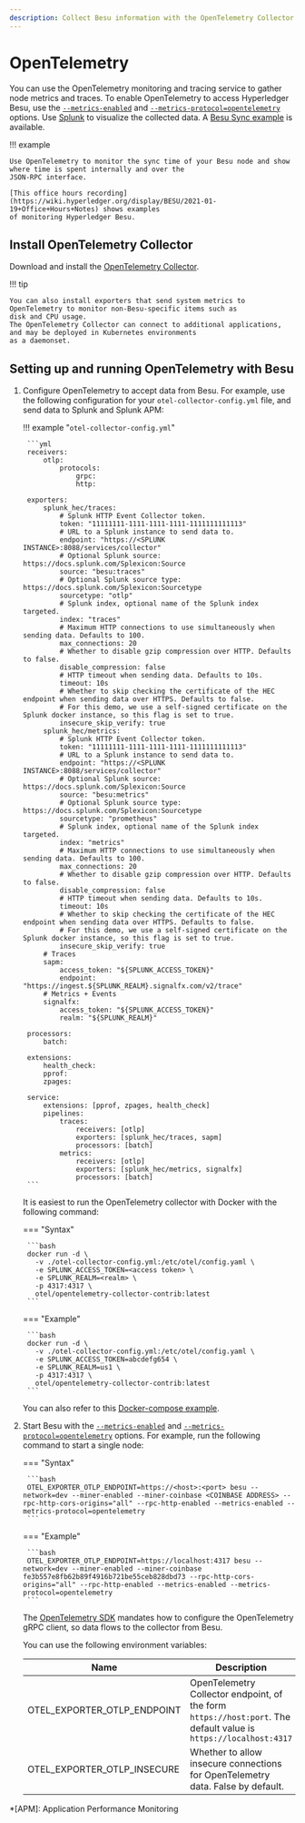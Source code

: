```yaml
---
description: Collect Besu information with the OpenTelemetry Collector
---
```


# OpenTelemetry

You can use the OpenTelemetry monitoring and tracing service to gather node metrics and traces.
To enable OpenTelemetry to access Hyperledger Besu, use the [`--metrics-enabled`](../../../reference/cli/options.md#metrics-enabled)
and [`--metrics-protocol=opentelemetry`](../../../reference/cli/options.md#metrics-protocol) options.
Use [Splunk](https://splunk.com) to visualize the collected data.
A [Besu Sync example](https://github.com/splunk/splunk-connect-for-ethereum/tree/master/examples/besu-sync) is available.

!!! example

    Use OpenTelemetry to monitor the sync time of your Besu node and show where time is spent internally and over the
    JSON-RPC interface.

    [This office hours recording](https://wiki.hyperledger.org/display/BESU/2021-01-19+Office+Hours+Notes) shows examples
    of monitoring Hyperledger Besu.

## Install OpenTelemetry Collector

Download and install the [OpenTelemetry Collector](https://github.com/open-telemetry/opentelemetry-collector-contrib/releases).

!!! tip

    You can also install exporters that send system metrics to OpenTelemetry to monitor non-Besu-specific items such as
    disk and CPU usage.
    The OpenTelemetry Collector can connect to additional applications, and may be deployed in Kubernetes environments
    as a daemonset.

## Setting up and running OpenTelemetry with Besu

1. Configure OpenTelemetry to accept data from Besu.
   For example, use the following configuration for your `otel-collector-config.yml` file, and send data to Splunk and Splunk APM:

    !!! example "`otel-collector-config.yml`"

        ```yml
        receivers:
            otlp:
                protocols:
                    grpc:
                    http:

        exporters:
            splunk_hec/traces:
                # Splunk HTTP Event Collector token.
                token: "11111111-1111-1111-1111-1111111111113"
                # URL to a Splunk instance to send data to.
                endpoint: "https://<SPLUNK INSTANCE>:8088/services/collector"
                # Optional Splunk source: https://docs.splunk.com/Splexicon:Source
                source: "besu:traces"
                # Optional Splunk source type: https://docs.splunk.com/Splexicon:Sourcetype
                sourcetype: "otlp"
                # Splunk index, optional name of the Splunk index targeted.
                index: "traces"
                # Maximum HTTP connections to use simultaneously when sending data. Defaults to 100.
                max_connections: 20
                # Whether to disable gzip compression over HTTP. Defaults to false.
                disable_compression: false
                # HTTP timeout when sending data. Defaults to 10s.
                timeout: 10s
                # Whether to skip checking the certificate of the HEC endpoint when sending data over HTTPS. Defaults to false.
                # For this demo, we use a self-signed certificate on the Splunk docker instance, so this flag is set to true.
                insecure_skip_verify: true
            splunk_hec/metrics:
                # Splunk HTTP Event Collector token.
                token: "11111111-1111-1111-1111-1111111111113"
                # URL to a Splunk instance to send data to.
                endpoint: "https://<SPLUNK INSTANCE>:8088/services/collector"
                # Optional Splunk source: https://docs.splunk.com/Splexicon:Source
                source: "besu:metrics"
                # Optional Splunk source type: https://docs.splunk.com/Splexicon:Sourcetype
                sourcetype: "prometheus"
                # Splunk index, optional name of the Splunk index targeted.
                index: "metrics"
                # Maximum HTTP connections to use simultaneously when sending data. Defaults to 100.
                max_connections: 20
                # Whether to disable gzip compression over HTTP. Defaults to false.
                disable_compression: false
                # HTTP timeout when sending data. Defaults to 10s.
                timeout: 10s
                # Whether to skip checking the certificate of the HEC endpoint when sending data over HTTPS. Defaults to false.
                # For this demo, we use a self-signed certificate on the Splunk docker instance, so this flag is set to true.
                insecure_skip_verify: true
            # Traces
            sapm:
                access_token: "${SPLUNK_ACCESS_TOKEN}"
                endpoint: "https://ingest.${SPLUNK_REALM}.signalfx.com/v2/trace"
            # Metrics + Events
            signalfx:
                access_token: "${SPLUNK_ACCESS_TOKEN}"
                realm: "${SPLUNK_REALM}"

        processors:
            batch:

        extensions:
            health_check:
            pprof:
            zpages:

        service:
            extensions: [pprof, zpages, health_check]
            pipelines:
                traces:
                    receivers: [otlp]
                    exporters: [splunk_hec/traces, sapm]
                    processors: [batch]
                metrics:
                    receivers: [otlp]
                    exporters: [splunk_hec/metrics, signalfx]
                    processors: [batch]
        ```

    It is easiest to run the OpenTelemetry collector with Docker with the following command:

    === "Syntax"

        ```bash
        docker run -d \
          -v ./otel-collector-config.yml:/etc/otel/config.yaml \
          -e SPLUNK_ACCESS_TOKEN=<access token> \
          -e SPLUNK_REALM=<realm> \
          -p 4317:4317 \
          otel/opentelemetry-collector-contrib:latest
        ```

    === "Example"

        ```bash
        docker run -d \
          -v ./otel-collector-config.yml:/etc/otel/config.yaml \
          -e SPLUNK_ACCESS_TOKEN=abcdefg654 \
          -e SPLUNK_REALM=us1 \
          -p 4317:4317 \
          otel/opentelemetry-collector-contrib:latest
        ```

    You can also refer to this [Docker-compose example](https://github.com/splunk/splunk-connect-for-ethereum/blob/master/examples/besu-sync/full-sync/docker-compose.yaml).

1. Start Besu with the [`--metrics-enabled`](../../../reference/cli/options.md#metrics-enabled) and
   [`--metrics-protocol=opentelemetry`](../../../reference/cli/options.md#metrics-protocol) options.
   For example, run the following command to start a single node:

    === "Syntax"

        ```bash
        OTEL_EXPORTER_OTLP_ENDPOINT=https://<host>:<port> besu --network=dev --miner-enabled --miner-coinbase <COINBASE ADDRESS> --rpc-http-cors-origins="all" --rpc-http-enabled --metrics-enabled --metrics-protocol=opentelemetry
        ```

    === "Example"

        ```bash
        OTEL_EXPORTER_OTLP_ENDPOINT=https://localhost:4317 besu --network=dev --miner-enabled --miner-coinbase fe3b557e8fb62b89f4916b721be55ceb828dbd73 --rpc-http-cors-origins="all" --rpc-http-enabled --metrics-enabled --metrics-protocol=opentelemetry
        ```

    The [OpenTelemetry SDK](https://github.com/open-telemetry/opentelemetry-specification/blob/main/specification/sdk-environment-variables.md)
    mandates how to configure the OpenTelemetry gRPC client, so data flows to the collector from Besu.

    You can use the following environment variables:

    | Name                        | Description                                                                                                       | Required |
    |-----------------------------|-------------------------------------------------------------------------------------------------------------------|----------|
    | OTEL_EXPORTER_OTLP_ENDPOINT | OpenTelemetry Collector endpoint, of the form `https://host:port`. The default value is `https://localhost:4317`  | Yes      |
    | OTEL_EXPORTER_OTLP_INSECURE | Whether to allow insecure connections for OpenTelemetry data. False by default.                                   | No       |

<!-- Links -->
[Monitoring Besu synchronization to chain with Splunk]: https://github.com/splunk/splunk-connect-for-ethereum/tree/master/examples/besu-sync

<!--- END of page meta data -->

*[APM]: Application Performance Monitoring
